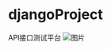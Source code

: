 # djangoProject

API接口测试平台
![图片](https://user-images.githubusercontent.com/74752752/130223186-342419a1-32c4-4d20-a8fa-bc933ef752e2.png)
